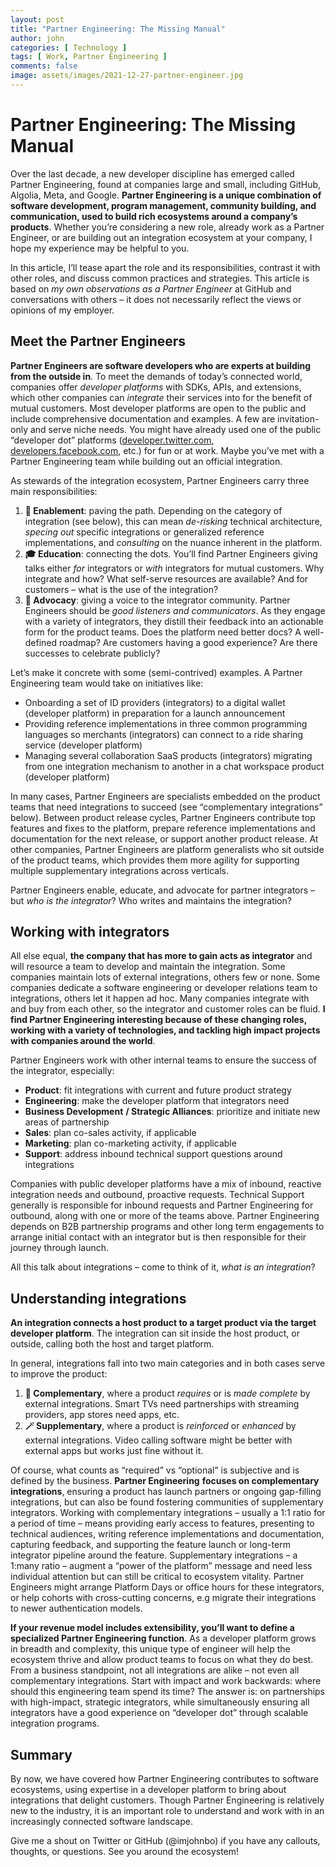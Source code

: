 ```yaml
---
layout: post
title: "Partner Engineering: The Missing Manual"
author: john
categories: [ Technology ]
tags: [ Work, Partner Engineering ]
comments: false
image: assets/images/2021-12-27-partner-engineer.jpg
---
```


# Partner Engineering: The Missing Manual

Over the last decade, a new developer discipline has emerged called Partner Engineering, found at companies large and small, including GitHub, Algolia, Meta, and Google. **Partner Engineering is a unique combination of software development, program management, community building, and communication, used to build rich ecosystems around a company’s products**. Whether you’re considering a new role, already work as a Partner Engineer, or are building out an integration ecosystem at your company, I hope my experience may be helpful to you.

In this article, I’ll tease apart the role and its responsibilities, contrast it with other roles, and discuss common practices and strategies. This article is based on *my own observations as a Partner Engineer* at GitHub and conversations with others – it does not necessarily reflect the views or opinions of my employer.

## Meet the Partner Engineers

**Partner Engineers are software developers who are experts at building from the outside in**. To meet the demands of today’s connected world, companies offer *developer platforms* with SDKs, APIs, and extensions, which other companies can *integrate* their services into for the benefit of mutual customers. Most developer platforms are open to the public and include comprehensive documentation and examples. A few are invitation-only and serve niche needs. You might have already used one of the public “developer dot” platforms ([developer.twitter.com](developer.twitter.com), [developers.facebook.com](developers.facebook.com), etc.) for fun or at work. Maybe you’ve met with a Partner Engineering team while building out an official integration.

As stewards of the integration ecosystem, Partner Engineers carry three main responsibilities:
1. **🔦 Enablement**: paving the path. Depending on the category of integration (see below), this can mean *de-risking* technical architecture, *specing out* specific integrations or generalized reference implementations, and *consulting* on the nuance inherent in the platform.
2. **🎓 Education**: connecting the dots. You’ll find Partner Engineers giving talks either *for* integrators or *with* integrators for mutual customers. Why integrate and how? What self-serve resources are available? And for customers – what is the use of the integration? 
3. **📣 Advocacy**: giving a voice to the integrator community. Partner Engineers should be *good listeners and communicators*. As they engage with a variety of integrators, they distill their feedback into an actionable form for the product teams. Does the platform need better docs? A well-defined roadmap? Are customers having a good experience? Are there successes to celebrate publicly?

Let’s make it concrete with some (semi-contrived) examples. A Partner Engineering team would take on initiatives like:
- Onboarding a set of ID providers (integrators) to a digital wallet (developer platform) in preparation for a launch announcement
- Providing reference implementations in three common programming languages so merchants (integrators) can connect to a ride sharing service (developer platform)
- Managing several collaboration SaaS products (integrators) migrating from one integration mechanism to another in a chat workspace product (developer platform)

In many cases, Partner Engineers are specialists embedded on the product teams that need integrations to succeed (see “complementary integrations” below). Between product release cycles, Partner Engineers contribute top features and fixes to the platform, prepare reference implementations and documentation for the next release, or support another product release. At other companies, Partner Engineers are platform generalists who sit outside of the product teams, which provides them more agility for supporting multiple supplementary integrations across verticals.

Partner Engineers enable, educate, and advocate for partner integrators – but *who is the integrator*? Who writes and maintains the integration?

## Working with integrators

All else equal, **the company that has more to gain acts as integrator** and will resource a team to develop and maintain the integration. Some companies maintain lots of external integrations, others few or none. Some companies dedicate a software engineering or developer relations team to integrations, others let it happen ad hoc. Many companies integrate with and buy from each other, so the integrator and customer roles can be fluid. **I find Partner Engineering interesting because of these changing roles, working with a variety of technologies, and tackling high impact projects with companies around the world**.

Partner Engineers work with other internal teams to ensure the success of the integrator, especially:
- **Product**: fit integrations with current and future product strategy
- **Engineering**: make the developer platform that integrators need
- **Business Development** **/ Strategic Alliances**: prioritize and initiate new areas of partnership
- **Sales**: plan co-sales activity, if applicable
- **Marketing**: plan co-marketing activity, if applicable
- **Support**: address inbound technical support questions around integrations

Companies with public developer platforms have a mix of inbound, reactive integration needs and outbound, proactive requests. Technical Support generally is responsible for inbound requests and Partner Engineering for outbound, along with one or more of the teams above. Partner Engineering depends on B2B partnership programs and other long term engagements to arrange initial contact with an integrator but is then responsible for their journey through launch.

All this talk about integrations – come to think of it, *what is an integration*?

## Understanding integrations
 
**An integration connects a host product to a target product via the target developer platform**. The integration can sit inside the host product, or outside, calling both the host and target platform.

In general, integrations fall into two main categories and in both cases serve to improve the product:
1. **🧩 Complementary**, where a product *requires* or is *made complete* by external integrations. Smart TVs need partnerships with streaming providers, app stores need apps, etc.
2. **🪄 Supplementary**, where a product is *reinforced* or *enhanced* by external integrations. Video calling software might be better with external apps but works just fine without it.

Of course, what counts as “required” vs “optional” is subjective and is defined by the business. **Partner Engineering** **focuses on complementary integrations**, ensuring a product has launch partners or ongoing gap-filling integrations, but can also be found fostering communities of supplementary integrators. Working with complementary integrations – usually a 1:1 ratio for a period of time – means providing early access to features, presenting to technical audiences, writing reference implementations and documentation, capturing feedback, and supporting the feature launch or long-term integrator pipeline around the feature. Supplementary integrations – a 1:many ratio – augment a “power of the platform” message and need less individual attention but can still be critical to ecosystem vitality. Partner Engineers might arrange Platform Days or office hours for these integrators, or help cohorts with cross-cutting concerns, e.g migrate their integrations to newer authentication models.

**If your revenue model includes extensibility, you’ll want to define a specialized Partner Engineering function**. As a developer platform grows in breadth and complexity, this unique type of engineer will help the ecosystem thrive and allow product teams to focus on what they do best. From a business standpoint, not all integrations are alike – not even all complementary integrations. Start with impact and work backwards: where should this engineering team spend its time? The answer is: on partnerships with high-impact, strategic integrators, while simultaneously ensuring all integrators have a good experience on “developer dot” through scalable integration programs.

## Summary

By now, we have covered how Partner Engineering contributes to software ecosystems, using expertise in a developer platform to bring about integrations that delight customers. Though Partner Engineering is relatively new to the industry, it is an important role to understand and work with in an increasingly connected software landscape.

Give me a shout on Twitter or GitHub (@imjohnbo) if you have any callouts, thoughts, or questions. See you around the ecosystem!
